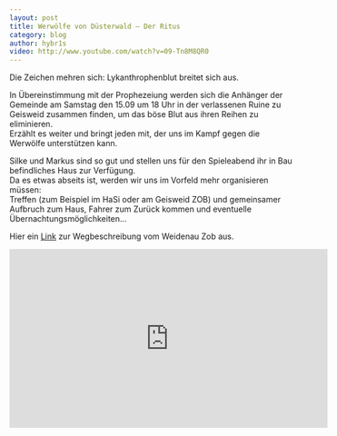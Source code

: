 ```yaml
---
layout: post
title: Werwölfe von Düsterwald – Der Ritus
category: blog
author: hybr1s
video: http://www.youtube.com/watch?v=09-Tn8M8QR0
---
```

Die Zeichen mehren sich: Lykanthrophenblut breitet sich aus.  

In Übereinstimmung mit der Prophezeiung werden sich die Anhänger der Gemeinde am Samstag den 15.09 um 18 Uhr in der verlassenen Ruine zu Geisweid zusammen finden, um das böse Blut aus ihren Reihen zu eliminieren.  
Erzählt es weiter und bringt jeden mit, der uns im Kampf gegen die Werwölfe unterstützen kann.  

<!-- break -->

Silke und Markus sind so gut und stellen uns für den Spieleabend ihr in Bau befindliches Haus zur Verfügung.  
Da es etwas abseits ist, werden wir uns im Vorfeld mehr organisieren müssen:  
Treffen (zum Beispiel im HaSi oder am Geisweid ZOB) und gemeinsamer Aufbruch zum Haus,
Fahrer zum Zurück kommen und eventuelle Übernachtungsmöglichkeiten…  

Hier ein [Link](https://maps.google.de/maps?saddr=Weidenauer+Stra%C3%9Fe%2FB54&amp;daddr=Wilhelm-Busch-Stra%C3%9Fe&amp;hl=de&amp;ie=UTF8&amp;sll=50.910045,8.01833&amp;sspn=0.030848,0.077162&amp;geocode=FWCeCAMdHoB6AA%3BFbUDCQMdlzp6AA&amp;t=h&amp;mra=ls&amp;z=14) zur Wegbeschreibung vom Weidenau Zob aus.  


<iframe width="560" height="315" src="http://www.youtube-nocookie.com/embed/09-Tn8M8QR0?rel=0" frameborder="0" allowfullscreen></iframe>
